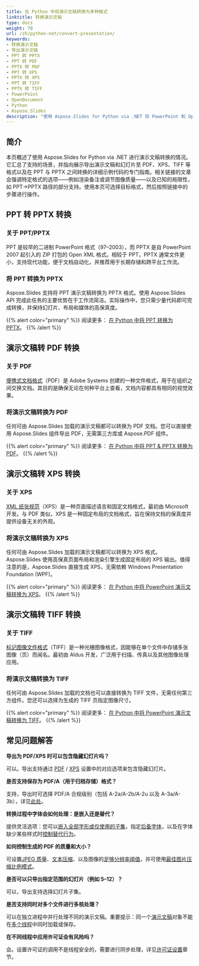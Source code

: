 ```yaml
---
title: 在 Python 中将演示文稿转换为多种格式
linktitle: 转换演示文稿
type: docs
weight: 70
url: /zh/python-net/convert-presentation/
keywords:
- 转换演示文稿
- 导出演示文稿
- PPT 转 PPTX
- PPT 转 PDF
- PPTX 转 PDF
- PPT 转 XPS
- PPTX 转 XPS
- PPT 转 TIFF
- PPTX 转 TIFF
- PowerPoint
- OpenDocument
- Python
- Aspose.Slides
description: "使用 Aspose.Slides for Python via .NET 将 PowerPoint 和 OpenDocument 演示文稿转换为 PPTX、PDF、XPS、TIFF 等格式。操作简便，转换质量高。"
---
```


## **简介**

本页概述了使用 Aspose.Slides for Python via .NET 进行演示文稿转换的情况。它汇总了支持的场景，并指向展示导出演示文稿和幻灯片至 PDF、XPS、TIFF 等格式以及在 PPT 与 PPTX 之间转换的详细示例代码的专门指南。相关链接的文章会强调特定格式的选项——例如渲染备注或调节图像质量——以及已知的局限性，如 PPT→PPTX 路径的部分支持。使用本页可选择目标格式，然后按照链接中的步骤进行操作。

## **PPT 转 PPTX 转换**

### **关于 PPT/PPTX**

PPT 是较早的二进制 PowerPoint 格式（97–2003），而 PPTX 是自 PowerPoint 2007 起引入的 ZIP 打包的 Open XML 格式。相较于 PPT，PPTX 通常文件更小，支持现代功能，便于文档自动化，并推荐用于长期存储和跨平台工作流。

### **将 PPT 转换为 PPTX**

Aspose.Slides 支持将 PPT 演示文稿转换为 PPTX 格式。使用 Aspose.Slides API 完成此任务的主要优势在于工作流简洁。实际操作中，您只需少量代码即可完成转换，并保持幻灯片、布局和媒体的高保真度。

{{% alert color="primary" %}}
阅读更多： [在 Python 中将 PPT 转换为 PPTX](/slides/zh/python-net/convert-ppt-to-pptx/)。
{{% /alert %}}

## **演示文稿转 PDF 转换**

### **关于 PDF**

[便携式文档格式](https://en.wikipedia.org/wiki/PDF)（PDF）是 Adobe Systems 创建的一种文件格式，用于在组织之间交换文档。其目的是确保无论在何种平台上查看，文档内容都具有相同的视觉效果。

### **将演示文稿转换为 PDF**

任何可由 Aspose.Slides 加载的演示文稿都可以转换为 PDF 文档。您可以直接使用 Aspose.Slides 组件导出 PDF，无需第三方库或 Aspose.PDF 组件。

{{% alert color="primary" %}}
阅读更多： [在 Python 中将 PPT & PPTX 转换为 PDF](/slides/zh/python-net/convert-powerpoint-to-pdf/)。
{{% /alert %}}

## **演示文稿转 XPS 转换**

### **关于 XPS**

[XML 纸张规范](https://en.wikipedia.org/wiki/Open_XML_Paper_Specification)（XPS）是一种页面描述语言和固定文档格式，最初由 Microsoft 开发。与 PDF 类似，XPS 是一种固定布局的文档格式，旨在保持文档的保真度并提供设备无关的外观。

### **将演示文稿转换为 XPS**

任何可由 Aspose.Slides 加载的演示文稿都可以转换为 XPS 格式。Aspose.Slides 使用高保真页面布局和渲染引擎生成固定布局的 XPS 输出。值得注意的是，Aspose.Slides 直接生成 XPS，无需依赖 Windows Presentation Foundation (WPF)。

{{% alert color="primary" %}}
阅读更多： [在 Python 中将 PowerPoint 演示文稿转换为 XPS](/slides/zh/python-net/convert-powerpoint-to-xps/)。
{{% /alert %}}

## **演示文稿转 TIFF 转换**

### **关于 TIFF**

[标记图像文件格式](https://en.wikipedia.org/wiki/TIFF)（TIFF）是一种光栅图像格式，因能够在单个文件中存储多张图像（页）而闻名。最初由 Aldus 开发，广泛用于扫描、传真以及其他图像处理应用。

### **将演示文稿转换为 TIFF**

任何可由 Aspose.Slides 加载的文档也可以直接转换为 TIFF 文件，无需任何第三方组件。您还可以选择为生成的 TIFF 页指定图像尺寸。

{{% alert color="primary" %}}
阅读更多： [在 Python 中将 PowerPoint 演示文稿转换为 TIFF](/slides/zh/python-net/convert-powerpoint-to-tiff/)。
{{% /alert %}}

## **常见问题解答**

**导出为 PDF/XPS 时可以包含隐藏幻灯片吗？**

可以。导出支持通过 [PDF](https://reference.aspose.com/slides/python-net/aspose.slides.export/pdfoptions/show_hidden_slides/) / [XPS](https://reference.aspose.com/slides/python-net/aspose.slides.export/xpsoptions/show_hidden_slides/) 设置中的对应选项来包含隐藏幻灯片。

**是否支持保存为 PDF/A（用于归档存储）格式？**

支持，导出时可选择 PDF/A 合规级别（包括 A-2a/A-2b/A-2u 以及 A-3a/A-3b），详见[此处](https://reference.aspose.com/slides/python-net/aspose.slides.export/pdfcompliance/)。

**转换过程中字体会如何处理：是嵌入还是替代？**

提供灵活选项：您可以[嵌入全部字形或仅使用的子集](/slides/zh/python-net/embedded-font/)，指定[后备字体](/slides/zh/python-net/fallback-font/)，以及在字体缺少某些样式时[控制替代行为](/slides/zh/python-net/font-substitution/)。

**如何控制生成的 PDF 的质量和大小？**

可设置[JPEG 质量](https://reference.aspose.com/slides/python-net/aspose.slides.export/pdfoptions/jpeg_quality/)、[文本压缩](https://reference.aspose.com/slides/python-net/aspose.slides.export/pdfoptions/text_compression/)、以及图像的[足够分辨率阈值](https://reference.aspose.com/slides/python-net/aspose.slides.export/pdfoptions/sufficient_resolution/)，并可使用[最佳图片压缩比例模式](https://reference.aspose.com/slides/python-net/aspose.slides.export/pdfoptions/best_images_compression_ratio/)。

**是否可以只导出指定范围的幻灯片（例如 5–12）？**

可以，导出支持选择幻灯片子集。

**是否支持同时对多个文件进行多核处理？**

可以在独立进程中并行处理不同的演示文稿。重要提示：同一个[演示文稿](https://reference.aspose.com/slides/python-net/aspose.slides/presentation/)对象不能在[多个线程](/slides/zh/python-net/multithreading/)中同时加载或保存。

**在不同线程中应用许可证会有风险吗？**

会。设置许可证的调用不是线程安全的，需要进行同步处理，详见[许可证设置](/slides/zh/python-net/licensing/)章节。